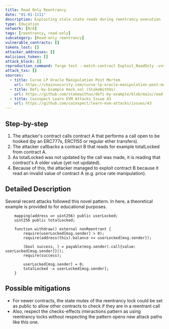 ```yaml
---
title: Read Only Reentrancy
date: "01-01-1111"
description: Exploiting stale state reads during reentrancy execution
type: Education
network: [N/A]
tags: [reentrancy, read-only]
subcategory: [Read-only reentrancy]
vulnerable_contracts: []
tokens_lost: []
attacker_addresses: []
malicious_token: []
attack_block: []
reproduction_command: forge test --match-contract Exploit_ReadOnly -vvv
attack_txs: []
sources:
  - title: Curve LP Oracle Manipulation Post Mortem
    url: https://chainsecurity.com/curve-lp-oracle-manipulation-post-mortem/
  - title: Defi-by-Example Hack.sol (StakeWithUs)
    url: https://github.com/stakewithus/defi-by-example/blob/main/read-only-reentrancy/src/Hack.sol
  - title: Coinspect Learn EVM Attacks Issue 43
    url: https://github.com/coinspect/learn-evm-attacks/issues/43
---
```


## Step-by-step

1. The attacker's contract calls contract A that performs a call open to be hooked (by an ERC777s, ERC1155 or regular ether transfers).
2. The attacker callbacks a contract B that reads for example totalLocked from contract A.
3. As totalLocked was not updated by the call was made, it is reading that contract's A older value (yet not updated).
4. Because of this, the attacker managed to exploit contract B because it read an invalid value of contract A (e.g. price rate manipulation).

## Detailed Description

Several recent attacks followed this novel pattern. In here, a theoretical example is provided to for educational purposes.

```solidity
    mapping(address => uint256) public userLocked;
    uint256 public totalLocked;

    function withdraw() external nonReentrant {
        require(userLocked[msg.sender] > 0);
        require(address(this).balance >= userLocked[msg.sender]);

        (bool success, ) = payable(msg.sender).call{value: userLocked[msg.sender]}();
        require(success);

        userLocked[msg.sender] = 0;
        totalLocked -= userLocked[msg.sender];
    }
```

## Possible mitigations

- For newer contracts, the state mutex of the reentrancy lock could be set as public to allow other contracts to check if they are in a reentrant call
- Also, respect the checks-effects interactions pattern as using reentrancy locks without respecting the pattern opens new attack paths like this one.
